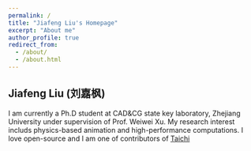 ```yaml
---
permalink: /
title: "Jiafeng Liu's Homepage"
excerpt: "About me"
author_profile: true
redirect_from: 
  - /about/
  - /about.html
---
```



## Jiafeng Liu (刘嘉枫)

I am currently a Ph.D student at CAD&CG state key laboratory, Zhejiang University under supervision of Prof. Weiwei Xu. My research interest includs physics-based animation and high-performance computations. I love open-source and I am one of contributors of [Taichi](https://github.com/taichi-dev/quantaichi)

